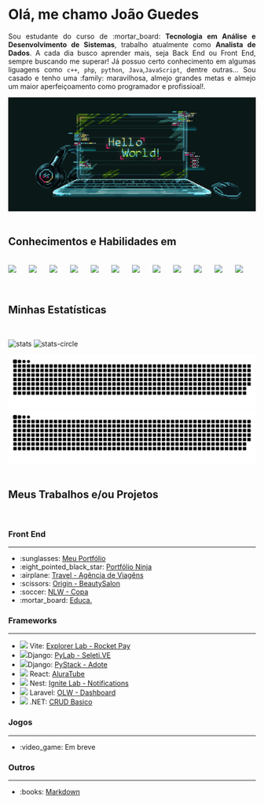 # Olá, me chamo João Guedes

<p style='text-align: justify;'>Sou estudante do curso de :mortar_board: <strong>Tecnologia em Análise e Desenvolvimento de Sistemas</strong>, trabalho atualmente como <strong>Analista de Dados</strong>. A cada dia busco aprender mais, seja Back End ou Front End, sempre buscando me superar! Já possuo certo conhecimento em algumas liguagens como <code>c++</code>, <code>php</code>, <code>python</code>, <code>Java</code>,<code>JavaScript</code>, dentre outras... Sou casado e tenho uma :family: maravilhosa, almejo grandes metas e almejo um maior aperfeiçoamento como programador e profissioal!.

![image](perfil-animation.gif)
<br />
<br />

## Conhecimentos e Habilidades em
<br />
<div style="display: flex;">
  <img src="https://cdn.jsdelivr.net/gh/devicons/devicon/icons/bootstrap/bootstrap-original.svg" width=50/> 
  <img src="https://cdn.jsdelivr.net/gh/devicons/devicon/icons/csharp/csharp-original.svg" width=50/>
  <img src="https://cdn.jsdelivr.net/gh/devicons/devicon/icons/css3/css3-original.svg" width=50/>
  <img src="https://cdn.jsdelivr.net/gh/devicons/devicon/icons/git/git-original.svg" width=50 />
  <img src="https://cdn.jsdelivr.net/gh/devicons/devicon/icons/html5/html5-original.svg" width=50/>
  <img src="https://cdn.jsdelivr.net/gh/devicons/devicon/icons/javascript/javascript-original.svg" width=50/>
  <img src="https://cdn.jsdelivr.net/gh/devicons/devicon/icons/mysql/mysql-original.svg" width=50/>
  <img src="https://cdn.jsdelivr.net/gh/devicons/devicon/icons/php/php-plain.svg" width=50/>
  <img src="https://cdn.jsdelivr.net/gh/devicons/devicon/icons/python/python-original.svg" width=50/>
  <img src="https://cdn.jsdelivr.net/gh/devicons/devicon/icons/react/react-original.svg" width=50/>
  <img src="https://cdn.jsdelivr.net/gh/devicons/devicon/icons/sass/sass-original.svg" width=50/>
  <img src="https://cdn.jsdelivr.net/gh/devicons/devicon/icons/postgresql/postgresql-original.svg" width=50/>
</div>
<br />
<br />

## Minhas Estatísticas
<br />

![stats](https://github-readme-stats.vercel.app/api/top-langs/?username=guedes-jr&layout=compact&langs_count=7&theme=tokyonight)
![stats-circle](https://github-readme-stats.vercel.app/api?username=guedes-jr&show_icons=true&theme=tokyonight&include_all_commits=true&count_private=true)

![github contribution grid snake animation](https://raw.githubusercontent.com/platane/platane/output/github-contribution-grid-snake-dark.svg#gh-dark-mode-only)![github contribution grid snake animation](https://raw.githubusercontent.com/platane/platane/output/github-contribution-grid-snake.svg#gh-light-mode-only)
<br />
<br />
## Meus Trabalhos e/ou Projetos
<br />

### Front End
---
<ul style="list-style=none">
  <li> :sunglasses: <a href='https://github.dev/guedes-jr/Portfolio'>Meu Portfólio</a></li>
  <li> :eight_pointed_black_star: <a href='https://github.com/guedes-jr/Portfolio-Ninja'>Portfólio Ninja</a></li>
  <li> :airplane: <a href='https://github.com/guedes-jr/Front_End-Travel'>Travel - Agência de Viagêns</a></li>
  <li> :scissors: <a href='https://github.com/guedes-jr/Origin-BeautySalon'>Origin - BeautySalon</a></li>
  <li> :soccer: <a href='https://github.com/guedes-jr/NLW-Copa'>NLW - Copa</a></li>
  <li> :mortar_board: <a href='https://github.com/guedes-jr/Educa.'>Educa.</a></li>
</ul>

### Frameworks
---
<ul style="list-style=none">
  <li> <img src="https://vitejs.dev/logo-with-shadow.png" width=20/> Vite: <a href='https://github.com/guedes-jr/ExplorerLab-RocketPay'>Explorer Lab - Rocket Pay</a></li>
  <li> <img src="https://cdn.jsdelivr.net/gh/devicons/devicon/icons/django/django-plain.svg" width=20/>Django: <a href='https://github.com/guedes-jr/PyLab-seleti.ve'>PyLab - Seleti.VE</a></li>
  <li> <img src="https://cdn.jsdelivr.net/gh/devicons/devicon/icons/django/django-plain.svg" width=20/>Django: <a href='https://github.com/guedes-jr/PyStack-Adote.'>PyStack - Adote</a></li>
  <li> <img src="https://cdn.jsdelivr.net/gh/devicons/devicon/icons/react/react-original.svg" width=20/> React: <a href='https://github.com/guedes-jr/React-AluraTube'>AluraTube</a></li>
  <li> <img src="https://cdn.jsdelivr.net/gh/devicons/devicon/icons/nestjs/nestjs-plain.svg" width=20/> Nest: <a href='https://github.com/guedes-jr/Ignite_Lab-notifications'>Ignite Lab - Notifications</a></li>
  <li> <img src="https://upload.wikimedia.org/wikipedia/commons/thumb/9/9a/Laravel.svg/1969px-Laravel.svg.png" width=20/> Laravel: <a href='https://github.com/guedes-jr/OLW-Dashboard'>OLW - Dashboard</a></li>
  <li> <img src="https://upload.wikimedia.org/wikipedia/commons/thumb/7/7d/Microsoft_.NET_logo.svg/2048px-Microsoft_.NET_logo.svg.png" width=20/> .NET: <a href='https://github.com/guedes-jr/.net-CRUD-AppWeb'>CRUD Basico</a></li>
</ul>

### Jogos
---
<ul style="list-style=none">
  <li> :video_game: Em breve </li>
</ul>

### Outros
---
<ul style="list-style=none">
  <li> :books: <a href='https://github.com/guedes-jr/Markdown'>Markdown</a></li>
</ul>
